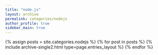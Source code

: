```yaml
---
title: "node.js"
layout: archive
permalink: categories/nodejs
author_profile: true
sidebar_main: true
---
```


{% assign posts = site.categories.nodejs %}
{% for post in posts %} {% include archive-single2.html type=page.entries_layout %} {% endfor %}